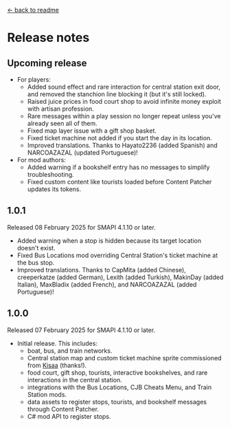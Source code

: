 ﻿[← back to readme](README.md)

# Release notes
## Upcoming release
* For players:
  * Added sound effect and rare interaction for central station exit door, and removed the stanchion line blocking it (but it's still locked).
  * Raised juice prices in food court shop to avoid infinite money exploit with artisan profession.
  * Rare messages within a play session no longer repeat unless you've already seen all of them.
  * Fixed map layer issue with a gift shop basket.
  * Fixed ticket machine not added if you start the day in its location.
  * Improved translations. Thanks to Hayato2236 (added Spanish) and NARCOAZAZAL (updated Portuguese)!
* For mod authors:
  * Added warning if a bookshelf entry has no messages to simplify troubleshooting.
  * Fixed custom content like tourists loaded before Content Patcher updates its tokens.

## 1.0.1
Released 08 February 2025 for SMAPI 4.1.10 or later.

* Added warning when a stop is hidden because its target location doesn't exist.
* Fixed Bus Locations mod overriding Central Station's ticket machine at the bus stop.
* Improved translations. Thanks to CapMita (added Chinese), creeperkatze (added German), Lexith (added Turkish), MakinDay (added Italian), MaxBladix (added French), and NARCOAZAZAL (added Portuguese)!

## 1.0.0
Released 07 February 2025 for SMAPI 4.1.10 or later.

- Initial release. This includes:
  - boat, bus, and train networks.
  - Central station map and custom ticket machine sprite commissioned from [Kisaa](https://next.nexusmods.com/profile/crystalinerose) (thanks!).
  - food court, gift shop, tourists, interactive bookshelves, and rare interactions in the central station.
  - integrations with the Bus Locations, CJB Cheats Menu, and Train Station mods.
  - data assets to register stops, tourists, and bookshelf messages through Content Patcher.
  - C# mod API to register stops.
